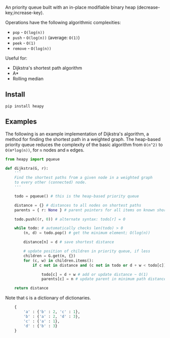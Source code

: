 An priority queue built with an in-place modifiable binary heap (decrease-key,increase-key).

Operations have the following algorithmic complexities:

* `pop` - `O(log(n))`
* `push` - `O(log(n))` (average: `O(1)`)
* `peek` - `O(1)`
* `remove` - `O(log(n))`

Useful for:

* Dijkstra's shortest path algorithm
* A*
* Rolling median

## Install
`pip install heapy`

## Examples
The following is an example implementation of Dijkstra's algorithm, a method
for finding the shortest path in a weighted graph. The heap-based
priority queue reduces the complexity of the basic algorithm from `O(n^2)`
to `O(m*log(n))`, for `n` nodes and `m` edges.


```python
from heapy import pqueue

def dijkstra(G, r):
	'''
	Find the shortest paths from a given node in a weighted graph
	to every other (connected) node.
	'''

    todo = pqueue() # this is the heap-based priority queue

    distance = {} # distances to all nodes on shortest paths
    parents = { r: None } # parent pointers for all items on known shortest paths

    todo.push((r, 0)) # alternate syntax: todo[r] = 0

    while todo: # automatically checks len(todo) > 0
        (n, d) = todo.pop() # get the minimum element; O(log(n))

        distance[n] = d # save shortest distance

        # update position of children in priority queue, if less
        children = G.get(n, {})
        for (c, w) in children.items():
            if c not in distance and (c not in todo or d + w < todo[c]):

                todo[c] = d + w # add or update distance ~ O(1)
                parents[c] = n # update parent in minimum path distance spanning tree

    return distance
```

Note that `G` is a dictionary of dictionaries.
```python
	{
		'a' : {'b' : 2, 'c' : 1},
		'b' : {'a' : 2, 'd' : 3},
		'c' : {'a' : 1},
		'd' : {'b' : 3}
	}
```
